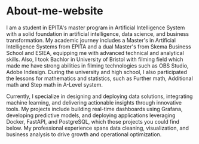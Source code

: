 # About-me-website

I am a student in EPITA's master program in Artificial Intelligence System with a solid foundation in artificial intelligence, data science, and business transformation. My academic journey includes a Master's in Artificial Intelligence Systems from EPITA and a dual Master's from Skema Business School and ESIEA, equipping me with advanced technical and analytical skills. Also, I took Bachlor in University of Bristol with filming field which made me have strong abilities in filming technologies such as OBS Studio, Adobe Indesign. During the university and high school, I also participated the lessons for mathematics and statistics, such as Further math, Additional math and Step math in A-Level system.

Currently, I specialize in designing and deploying data solutions, integrating machine learning, and delivering actionable insights through innovative tools. My projects include building real-time dashboards using Grafana, developing predictive models, and deploying applications leveraging Docker, FastAPI, and PostgreSQL, which those projects you could find below. My professional experience spans data cleaning, visualization, and business analysis to drive growth and operational optimization.

